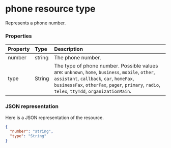 # phone resource type

Represents a phone number.


### Properties
| Property	   | Type	|Description|
|:---------------|:--------|:----------|
|number|string|The phone number.|
|type|String|The type of phone number. Possible values are: `unknown`, `home`, `business`, `mobile`, `other`, `assistant`, `callback`, `car`, `homeFax`, `businessFax`, `otherFax`, `pager`, `primary`, `radio`, `telex`, `ttyTdd`, `organizationMain`.|

### JSON representation

Here is a JSON representation of the resource.

<!-- {
  "blockType": "resource",
  "optionalProperties": [

  ],
  "@odata.type": "microsoft.graph.phone"
}-->

```json
{
  "number": "string",
  "type": "String"
}

```

<!-- uuid: 8fcb5dbc-d5aa-4681-8e31-b001d5168d79
2015-10-25 14:57:30 UTC -->
<!-- {
  "type": "#page.annotation",
  "description": "phone resource",
  "keywords": "",
  "section": "documentation",
  "tocPath": ""
}-->